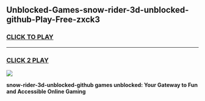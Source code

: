 
## Unblocked-Games-snow-rider-3d-unblocked-github-Play-Free-zxck3
<h3>
<a href="https://premium76.site?title=snow-rider-3d-unblocked-github&ref=20M">CLICK TO PLAY</a></h3>
<hr>

<h3>
<a href="https://premium76.site?title=snow-rider-3d-unblocked-github&ref=20M">CLICK 2 PLAY</a>
  
</h3>

<a href="https://premium76.site?title=snow-rider-3d-unblocked-github&ref=19M"><img src="https://clearcache.store/games.png"></a>


**snow-rider-3d-unblocked-github games unblocked: Your Gateway to Fun and Accessible Online Gaming**
